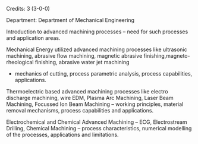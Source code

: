 Credits: 3 (3-0-0)

Department: Department of Mechanical Engineering

Introduction to advanced machining processes – need for such processes and application areas.

Mechanical Energy utilized advanced machining processes like ultrasonic machining, abrasive flow machining, magnetic abrasive finishing,magneto-rheological finishing, abrasive water jet machining
- mechanics of cutting, process parametric analysis, process capabilities, applications.

Thermoelectric based advanced machining processes like electro discharge machining, wire EDM, Plasma Arc Machining, Laser Beam Machining, Focussed Ion Beam Machining – working principles, material removal mechanisms, process capabilities and applications.

Electrochemical and Chemical Advanced Machining – ECG, Electrostream Drilling, Chemical Machining – process characteristics, numerical modelling of the processes, applications and limitations.